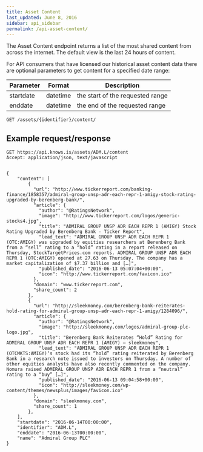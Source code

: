 ```yaml
---
title: Asset Content
last_updated: June 8, 2016
sidebar: api_sidebar
permalink: /api-asset-content/
---
```


The Asset Content endpoint returns a list of the most shared content from across the internet. The default view is the last 24 hours of content.

For API consumers that have licensed our historical asset content data there are optional parameters to get content for a specified date range:


| Parameter         | Format   | Description                                                   |
|-------------------|----------|---------------------------------------------------------------|
| startdate         | datetime | the start of the requested range                              |
| enddate           | datetime | the end of the requested range                                |



```
GET /assets/{identifier}/content/
```

## Example request/response

```
GET https://api.knows.is/assets/ADM.L/content
Accept: application/json, text/javascript
```

```

{
    "content": [
        {
          "url": "http://www.tickerreport.com/banking-finance/1858357/admiral-group-unsp-adr-each-repr-1-amigy-stock-rating-upgraded-by-berenberg-bank/",
          "article": {
            "author": "@RatingsNetwork",
            "image": "http://www.tickerreport.com/logos/generic-stocks4.jpg",
            "title": "ADMIRAL GROUP UNSP ADR EACH REPR 1 (AMIGY) Stock Rating Upgraded by Berenberg Bank - Ticker Report",
            "lead_text": "ADMIRAL GROUP UNSP ADR EACH REPR 1 (OTC:AMIGY) was upgraded by equities researchers at Berenberg Bank from a “sell” rating to a “hold” rating in a report released on Thursday, StockTargetPrices.com reports. ADMIRAL GROUP UNSP ADR EACH REPR 1 (OTC:AMIGY) opened at 27.63 on Thursday. The company has a market capitalization of $7.37 billion and […]",
            "published_date": "2016-06-13 05:07:04+00:00",
            "icon": "http://www.tickerreport.com/favicon.ico"
          },
          "domain": "www.tickerreport.com",
          "share_count": 2
        },
        {
          "url": "http://sleekmoney.com/berenberg-bank-reiterates-hold-rating-for-admiral-group-unsp-adr-each-repr-1-amigy/1284096/",
          "article": {
            "author": "@RatingsNetwork",
            "image": "http://sleekmoney.com/logos/admiral-group-plc-logo.jpg",
            "title": "Berenberg Bank Reiterates “Hold” Rating for ADMIRAL GROUP UNSP ADR EACH REPR 1 (AMIGY) – sleekmoney",
            "lead_text": "ADMIRAL GROUP UNSP ADR EACH REPR 1 (OTCMKTS:AMIGY)‘s stock had its “hold” rating reiterated by Berenberg Bank in a research note issued to investors on Thursday. A number of other equities analysts have also recently commented on the company. Nomura raised ADMIRAL GROUP UNSP ADR EACH REPR 1 from a “neutral” rating to a “buy” […]",
            "published_date": "2016-06-13 09:04:58+00:00",
            "icon": "http://sleekmoney.com/wp-content/themes/newsplus/images/favicon.ico"
          },
          "domain": "sleekmoney.com",
          "share_count": 1
        },
    ],
    "startdate": "2016-06-14T00:00:00",
    "identifier": "ADM.L",
    "enddate": "2016-06-13T00:00:00",
    "name": "Admiral Group PLC"
}

```